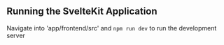 ## Running the SvelteKit Application

Navigate into 'app/frontend/src' and `npm run dev` to run the development server
